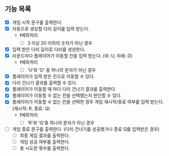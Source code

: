 ## 기능 목록

- [x] 게임 시작 문구를 출력한다.
- [x] 자동으로 생성할 다리 길이를 입력 받는다.
  - ❗️예외처리
    - [ ] 3 이상 20 이하의 숫자가 아닌 경우
- [x] 입력 받은 다리 길이로 다리를 생성한다.
- [x] 라운드마다 플레이어가 이동할 칸을 입력 받는다. (위: U, 아래: D)
  - ❗️예외처리
    - [ ] 'U'와 'D' 중 하나의 문자가 아닌 경우
- [x] 플레이어가 입력 받은 칸으로 이동할 수 있다.
- [x] 다리 건너기 결과를 출력할 수 있다.
- [x] 플레이어가 이동할 때 마다 다리 건너기 결과를 출력한다
- [x] 플레이어가 이동할 수 없는 칸을 선택했는지 판단할 수 있다.
- [x] 플레이어가 이동할 수 없는 칸을 선택한 경우 게임 재시작/종료 여부를 입력 받는다. (재시작: R, 종료: Q)
  - ❗️예외처리
    - [ ] 'R'와 'Q'중 하나의 문자가 아닌 경우
- [ ] 게임 종료 문구를 출력한다. (다리 건너기를 성공했거나 종료 Q를 입력받은 경우)
  - [ ] 최종 게임 결과를 출력한다.
  - [ ] 게임 성공 여부를 출력한다.
  - [ ] 총 시도한 횟수를 출력한다.
